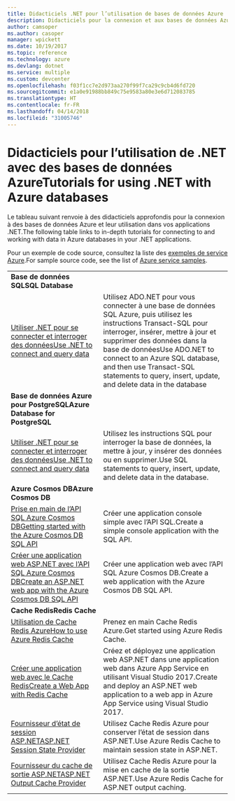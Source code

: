 ```yaml
---
title: Didacticiels .NET pour l’utilisation de bases de données Azure
description: Didacticiels pour la connexion et aux bases de données Azure et leur utilisation dans vos applications .NET.
author: camsoper
ms.author: casoper
manager: wpickett
ms.date: 10/19/2017
ms.topic: reference
ms.technology: azure
ms.devlang: dotnet
ms.service: multiple
ms.custom: devcenter
ms.openlocfilehash: f03f1cc7e2d973aa270f99f7ca29c9cb4d6fd720
ms.sourcegitcommit: e1a0e91988bb849c75e9583a80e3e6d712083785
ms.translationtype: HT
ms.contentlocale: fr-FR
ms.lasthandoff: 04/14/2018
ms.locfileid: "31005746"
---
```

# <a name="tutorials-for-using-net-with-azure-databases"></a><span data-ttu-id="e3877-103">Didacticiels pour l’utilisation de .NET avec des bases de données Azure</span><span class="sxs-lookup"><span data-stu-id="e3877-103">Tutorials for using .NET with Azure databases</span></span>

<span data-ttu-id="e3877-104">Le tableau suivant renvoie à des didacticiels approfondis pour la connexion à des bases de données Azure et leur utilisation dans vos applications .NET.</span><span class="sxs-lookup"><span data-stu-id="e3877-104">The following table links to in-depth tutorials for connecting to and working with data in Azure databases in your .NET applications.</span></span>

<span data-ttu-id="e3877-105">Pour un exemple de code source, consultez la liste des [exemples de service Azure](https://azure.microsoft.com/resources/samples/?platform=dotnet).</span><span class="sxs-lookup"><span data-stu-id="e3877-105">For sample source code, see the list of [Azure service samples](https://azure.microsoft.com/resources/samples/?platform=dotnet).</span></span>

| | |
|---|---|
| <span data-ttu-id="e3877-106">**Base de données SQL**</span><span class="sxs-lookup"><span data-stu-id="e3877-106">**SQL Database**</span></span> ||
| <span data-ttu-id="e3877-107">[Utiliser .NET pour se connecter et interroger des données][1]</span><span class="sxs-lookup"><span data-stu-id="e3877-107">[Use .NET to connect and query data][1]</span></span> | <span data-ttu-id="e3877-108">Utilisez ADO.NET pour vous connecter à une base de données SQL Azure, puis utilisez les instructions Transact-SQL pour interroger, insérer, mettre à jour et supprimer des données dans la base de données</span><span class="sxs-lookup"><span data-stu-id="e3877-108">Use ADO.NET to connect to an Azure SQL database, and then use Transact-SQL statements to query, insert, update, and delete data in the database</span></span> | 
| <span data-ttu-id="e3877-109">**Base de données Azure pour PostgreSQL**</span><span class="sxs-lookup"><span data-stu-id="e3877-109">**Azure Database for PostgreSQL**</span></span> ||
| <span data-ttu-id="e3877-110">[Utiliser .NET pour se connecter et interroger des données][2]</span><span class="sxs-lookup"><span data-stu-id="e3877-110">[Use .NET to connect and query data][2]</span></span> | <span data-ttu-id="e3877-111">Utilisez les instructions SQL pour interroger la base de données, la mettre à jour, y insérer des données ou en supprimer.</span><span class="sxs-lookup"><span data-stu-id="e3877-111">Use SQL statements to query, insert, update, and delete data in the database.</span></span> | 
| <span data-ttu-id="e3877-112">**Azure Cosmos DB**</span><span class="sxs-lookup"><span data-stu-id="e3877-112">**Azure Cosmos DB**</span></span> ||
| <span data-ttu-id="e3877-113">[Prise en main de l’API SQL Azure Cosmos DB][4]</span><span class="sxs-lookup"><span data-stu-id="e3877-113">[Getting started with the Azure Cosmos DB SQL API][4]</span></span> | <span data-ttu-id="e3877-114">Créer une application console simple avec l’API SQL.</span><span class="sxs-lookup"><span data-stu-id="e3877-114">Create a simple console application with the SQL API.</span></span> | 
| <span data-ttu-id="e3877-115">[Créer une application web ASP.NET avec l’API SQL Azure Cosmos DB][3]</span><span class="sxs-lookup"><span data-stu-id="e3877-115">[Create an ASP.NET web app with the Azure Cosmos DB SQL API][3]</span></span> | <span data-ttu-id="e3877-116">Créer une application web avec l’API SQL Azure Cosmos DB.</span><span class="sxs-lookup"><span data-stu-id="e3877-116">Create a web application with the Azure Cosmos DB SQL API.</span></span> | 
| <span data-ttu-id="e3877-117">**Cache Redis**</span><span class="sxs-lookup"><span data-stu-id="e3877-117">**Redis Cache**</span></span> | |
| <span data-ttu-id="e3877-118">[Utilisation de Cache Redis Azure][6]</span><span class="sxs-lookup"><span data-stu-id="e3877-118">[How to use Azure Redis Cache][6]</span></span> | <span data-ttu-id="e3877-119">Prenez en main Cache Redis Azure.</span><span class="sxs-lookup"><span data-stu-id="e3877-119">Get started using Azure Redis Cache.</span></span> |
| <span data-ttu-id="e3877-120">[Créer une application web avec le Cache Redis][5]</span><span class="sxs-lookup"><span data-stu-id="e3877-120">[Create a Web App with Redis Cache][5]</span></span> | <span data-ttu-id="e3877-121">Créez et déployez une application web ASP.NET dans une application web dans Azure App Service en utilisant Visual Studio 2017.</span><span class="sxs-lookup"><span data-stu-id="e3877-121">Create and deploy an ASP.NET web application to a web app in Azure App Service using Visual Studio 2017.</span></span>  | 
| <span data-ttu-id="e3877-122">[Fournisseur d’état de session ASP.NET][7]</span><span class="sxs-lookup"><span data-stu-id="e3877-122">[ASP.NET Session State Provider][7]</span></span> | <span data-ttu-id="e3877-123">Utilisez Cache Redis Azure pour conserver l’état de session dans ASP.NET.</span><span class="sxs-lookup"><span data-stu-id="e3877-123">Use Azure Redis Cache to maintain session state in ASP.NET.</span></span>  | 
| <span data-ttu-id="e3877-124">[Fournisseur du cache de sortie ASP.NET][8]</span><span class="sxs-lookup"><span data-stu-id="e3877-124">[ASP.NET Output Cache Provider][8]</span></span> | <span data-ttu-id="e3877-125">Utilisez Cache Redis Azure pour la mise en cache de la sortie ASP.NET.</span><span class="sxs-lookup"><span data-stu-id="e3877-125">Use Azure Redis Cache for ASP.NET output caching.</span></span>  | 
 

[1]: /azure/sql-database/sql-database-connect-query-dotnet
[2]: /azure/postgresql/connect-csharp
[3]: /azure/cosmos-db/sql-api-dotnet-application
[4]: /azure/cosmos-db/sql-api-get-started
[5]: /azure/redis-cache/cache-web-app-howto
[6]: /azure/redis-cache/cache-dotnet-how-to-use-azure-redis-cache
[7]: /azure/redis-cache/cache-aspnet-session-state-provider
[8]: /azure/redis-cache/cache-aspnet-output-cache-provider
